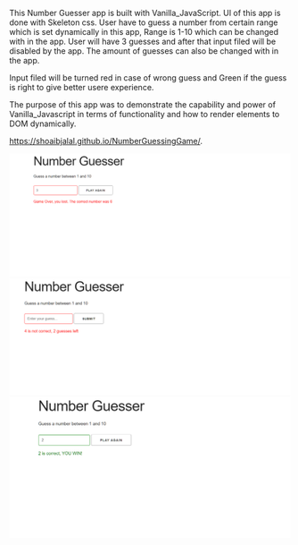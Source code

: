 This Number Guesser app is built with Vanilla_JavaScript. UI of this app is done with Skeleton css. User have to guess a number from certain range which is set dynamically in this app, Range is 1-10 which can be changed with in the app. User will have 3 guesses and after that input filed will be disabled by the app. The amount of guesses can also be changed with in the app.

Input filed will be turned red in case of wrong guess and Green if the guess is right to give better usere experience.

The purpose of this app was to demonstrate the capability and power of Vanilla_Javascript in terms of functionality and how to render elements to DOM dynamically.

https://shoaibjalal.github.io/NumberGuessingGame/.

<img src="img/screenshot.PNG" />
<img src="img/screenshot1.PNG" />
<img src="img/screenshot2.PNG" />

